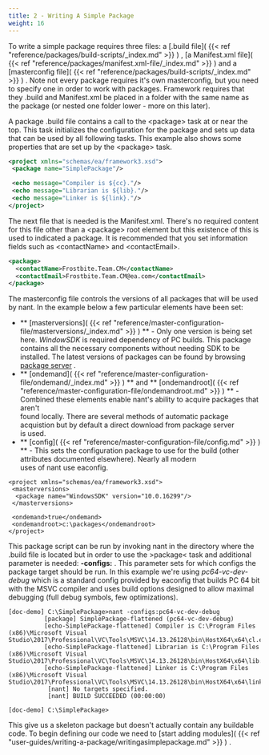 ```yaml
---
title: 2 - Writing A Simple Package
weight: 16
---
```

<a name="SimpleBuildFile"></a>

To write a simple package requires three files: a  [.build file]( {{< ref "reference/packages/build-scripts/_index.md" >}} ) , [a Manifest.xml file]( {{< ref "reference/packages/manifest.xml-file/_index.md" >}} ) and a [masterconfig file]( {{< ref "reference/packages/build-scripts/_index.md" >}} ) . Note not every package requires it&#39;s own masterconfig,
but you need to specify one in order to work with packages. Framework requires that they .build and Manifest.xml be placed in a folder with
the same name as the package (or nested one folder lower - more on this later).

A package .build file contains a call to the &lt;package&gt; task at or near the top. This task initializes the configuration
for the package and sets up data that can be used by all following tasks. This example also shows some properties that are set up
by the &lt;package&gt; task.

```xml
<project xmlns="schemas/ea/framework3.xsd">
 <package name="SimplePackage"/>

 <echo message="Compiler is ${cc}."/>
 <echo message="Librarian is ${lib}."/>
 <echo message="Linker is ${link}."/>
</project>
```
The next file that is needed is the Manifest.xml. There&#39;s no required content for this file other than a &lt;package&gt; root
element but this existence of this is used to indicated a package. It is recommended that you set information fields such as
&lt;contactName&gt; and &lt;contactEmail&gt;.

```xml
<package>
  <contactName>Frostbite.Team.CM</contactName>
  <contactEmail>Frostbite.Team.CM@ea.com</contactEmail>
</package>
```
The masterconfig file controls the versions of all packages that will be used by nant. In the example below a few particular
elements have been set:

 - ** [masterversions]( {{< ref "reference/master-configuration-file/masterversions/_index.md" >}} ) ** - Only one version is being set here. *WindowSDK* is required dependency of PC builds. This package contains all the necessary components without needing SDK to be installed. The latest versions of packages can be found by browsing [package server](http://packages.ea.com) .
 - ** [ondemand]( {{< ref "reference/master-configuration-file/ondemand/_index.md" >}} ) **  and  ** [ondemandroot]( {{< ref "reference/master-configuration-file/ondemandroot.md" >}} ) ** - Combined these elements enable nant&#39;s ability to acquire packages that aren&#39;t<br>found locally. There are several methods of automatic package acquistion but by default a direct download from package server<br>is used.
 - ** [config]( {{< ref "reference/master-configuration-file/config.md" >}} ) ** - This sets the configuration package to use for the build (other attributes documented elsewhere). Nearly all modern<br>uses of nant use eaconfig.


```
<project xmlns="schemas/ea/framework3.xsd">
 <masterversions>
  <package name="WindowsSDK" version="10.0.16299"/>
 </masterversions>
	
 <ondemand>true</ondemand>
 <ondemandroot>c:\packages</ondemandroot>
</project>
```
This package script can be run by invoking nant in the directory where the .build file is located but in order to use the
&gt;package&lt; task and additional parameter is needed: **-configs:** . This parameter sets for which configs the package target
should be run. In this example we&#39;re using *pc64-vc-dev-debug* which is a standard config provided by eaconfig that builds PC
64 bit with the MSVC compiler and uses build options designed to allow maximal debugging (full debug symbols, few optimizations).

```
[doc-demo] C:\SimplePackage>nant -configs:pc64-vc-dev-debug
          [package] SimplePackage-flattened (pc64-vc-dev-debug)
          [echo-SimplePackage-flattened] Compiler is C:\Program Files (x86)\Microsoft Visual Studio\2017\Professional\VC\Tools\MSVC\14.13.26128\bin\HostX64\x64\cl.exe.
          [echo-SimplePackage-flattened] Librarian is C:\Program Files (x86)\Microsoft Visual Studio\2017\Professional\VC\Tools\MSVC\14.13.26128\bin\HostX64\x64\lib.exe.
          [echo-SimplePackage-flattened] Linker is C:\Program Files (x86)\Microsoft Visual Studio\2017\Professional\VC\Tools\MSVC\14.13.26128\bin\HostX64\x64\link.exe.
           [nant] No targets specified.
           [nant] BUILD SUCCEEDED (00:00:00)

[doc-demo] C:\SimplePackage>
```
This give us a skeleton package but doesn&#39;t actually contain any buildable code. To begin defining our code we need to [start adding modules]( {{< ref "user-guides/writing-a-package/writingasimplepackage.md" >}} ) .

